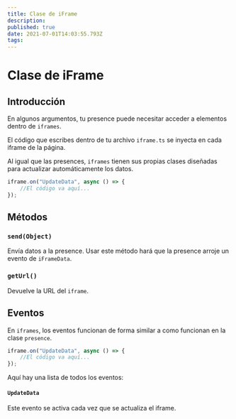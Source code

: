 ```yaml
---
title: Clase de iFrame
description:
published: true
date: 2021-07-01T14:03:55.793Z
tags:
---
```


# Clase de iFrame

## Introducción

En algunos argumentos, tu presence puede necesitar acceder a elementos dentro de `iframes`.

El código que escribes dentro de tu archivo `iframe.ts` se inyecta en cada iframe de la página.

Al igual que las presences, `iframes` tienen sus propias clases diseñadas para actualizar automáticamente los datos.

```typescript
iframe.on("UpdateData", async () => {
    //El código va aquí...
});
```

## Métodos

### `send(Object)`
Envía datos a la presence. Usar este método hará que la presence arroje un evento de `iFrameData`.

### `getUrl()`
Devuelve la URL del `iframe`.

## Eventos
En `iframes`, los eventos funcionan de forma similar a como funcionan en la clase `presence`.

```typescript
iframe.on("UpdateData", async () => {
    //El código va aquí...
});
```

Aquí hay una lista de todos los eventos:

#### `UpdateData`

Este evento se activa cada vez que se actualiza el iframe.
